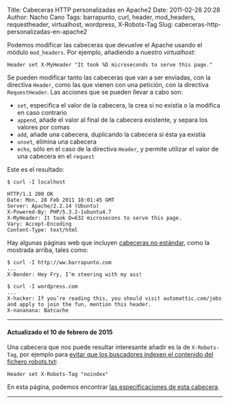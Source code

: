 Title: Cabeceras HTTP personalizadas en Apache2
Date: 2011-02-28 20:28
Author: Nacho Cano
Tags: barrapunto, curl, header, mod_headers, requestheader, virtualhost, wordpress, X-Robots-Tag
Slug: cabeceras-http-personalizadas-en-apache2

Podemos modificar las cabeceras que devuelve el Apache usando el módulo
`mod_headers`. Por ejemplo, añadiendo a nuestro _virtualhost_:

    Header set X-MyHeader "It took %D microseconds to serve this page."

Se pueden modificar tanto las cabeceras que van a ser enviadas, con la
directiva `Header`, como las que vienen con una petición, con la
directiva `RequestHeader`. Las acciones que se pueden llevar a cabo son:

-   `set`, especifica el valor de la cabecera, la crea si no existía o
    la modifica en caso contrario
-   `append`, añade el valor al final de la cabecera existente, y separa
    los valores por comas
-   `add`, añade una cabecera, duplicando la cabecera si ésta ya existía
-   `unset`, elimina una cabecera
-   `echo`, sólo en el caso de la directiva `Header`, y permite utilizar
    el valor de una cabecera en el `request`

Este es el resultado:

    $ curl -I localhost

    HTTP/1.1 200 OK
    Date: Mon, 28 Feb 2011 18:01:45 GMT
    Server: Apache/2.2.14 (Ubuntu)
    X-Powered-By: PHP/5.3.2-1ubuntu4.7
    X-MyHeader: It took D=632 microsecons to serve this page.
    Vary: Accept-Encoding
    Content-Type: text/html

Hay algunas páginas web que incluyen [cabeceras no estándar][], como la
mostrada arriba, tales como:

    $ curl -I http://ww.barrapunto.com
    ...
    X-Bender: Hey Fry, I’m steering with my ass!

    $ curl -I wordpress.com
    ...
    X-hacker: If you’re reading this, you should visit automattic.com/jobs and apply to join the fun, mention this header.
    X-nananana: Batcache

* * * * *

#### Actualizado el 10 de febrero de 2015

Una cabecera que nos puede resultar interesante añadir es la de
`X-Robots-Tag`, por ejemplo para [evitar que los buscadores indexen el
contenido del fichero robots.txt][]:

    Header set X-Robots-Tag "noindex"

En esta página, podemos encontrar [las especificaciones de esta
cabecera][].

* * * * *

  [cabeceras no estándar]: {filename}/admin/cabeceras-http-personalizadas-en-apache2.md
    "cabeceras no estándar"
  [evitar que los buscadores indexen el contenido del fichero robots.txt]: http://www.elladodelmal.com/2015/02/como-eliminar-la-indexacion-de.html
    "evitar que los buscadores indexen el contenido del fichero robots.txt"
  [las especificaciones de esta cabecera]: https://developers.google.com/webmasters/control-crawl-index/docs/robots_meta_tag
    "las especificaciones de esta cabecera"
